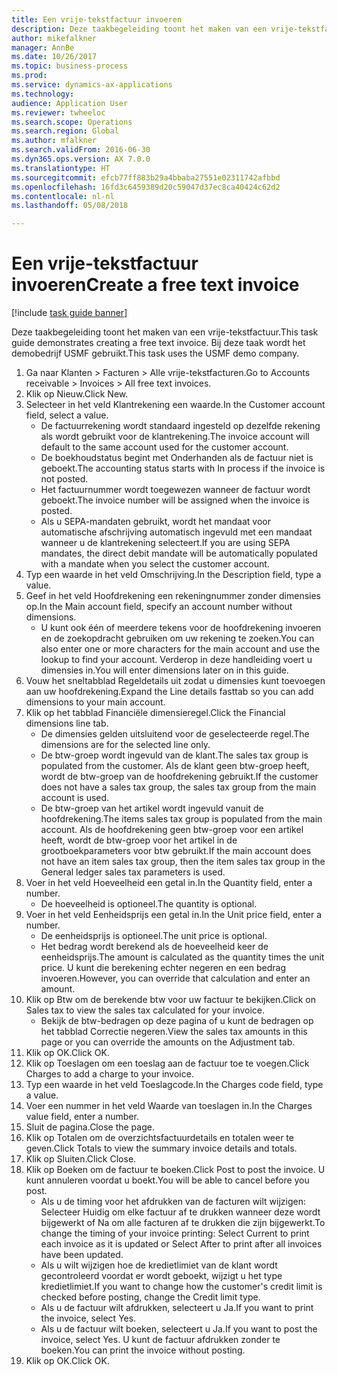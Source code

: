 ```yaml
--- 
title: Een vrije-tekstfactuur invoeren
description: Deze taakbegeleiding toont het maken van een vrije-tekstfactuur.
author: mikefalkner
manager: AnnBe
ms.date: 10/26/2017
ms.topic: business-process
ms.prod: 
ms.service: dynamics-ax-applications
ms.technology: 
audience: Application User
ms.reviewer: twheeloc
ms.search.scope: Operations
ms.search.region: Global
ms.author: mfalkner
ms.search.validFrom: 2016-06-30
ms.dyn365.ops.version: AX 7.0.0
ms.translationtype: HT
ms.sourcegitcommit: efcb77ff883b29a4bbaba27551e02311742afbbd
ms.openlocfilehash: 16fd3c6459389d20c59047d37ec8ca40424c62d2
ms.contentlocale: nl-nl
ms.lasthandoff: 05/08/2018

---
```

# <a name="create-a-free-text-invoice"></a><span data-ttu-id="a716a-103">Een vrije-tekstfactuur invoeren</span><span class="sxs-lookup"><span data-stu-id="a716a-103">Create a free text invoice</span></span>

[!include [task guide banner](../../includes/task-guide-banner.md)]

<span data-ttu-id="a716a-104">Deze taakbegeleiding toont het maken van een vrije-tekstfactuur.</span><span class="sxs-lookup"><span data-stu-id="a716a-104">This task guide demonstrates creating a free text invoice.</span></span> <span data-ttu-id="a716a-105">Bij deze taak wordt het demobedrijf USMF gebruikt.</span><span class="sxs-lookup"><span data-stu-id="a716a-105">This task uses the USMF demo company.</span></span>

1. <span data-ttu-id="a716a-106">Ga naar Klanten > Facturen > Alle vrije-tekstfacturen.</span><span class="sxs-lookup"><span data-stu-id="a716a-106">Go to Accounts receivable > Invoices > All free text invoices.</span></span>
2. <span data-ttu-id="a716a-107">Klik op Nieuw.</span><span class="sxs-lookup"><span data-stu-id="a716a-107">Click New.</span></span>
3. <span data-ttu-id="a716a-108">Selecteer in het veld Klantrekening een waarde.</span><span class="sxs-lookup"><span data-stu-id="a716a-108">In the Customer account field, select a value.</span></span>
    * <span data-ttu-id="a716a-109">De factuurrekening wordt standaard ingesteld op dezelfde rekening als wordt gebruikt voor de klantrekening.</span><span class="sxs-lookup"><span data-stu-id="a716a-109">The invoice account will default to the same account used for the customer account.</span></span>   
    * <span data-ttu-id="a716a-110">De boekhoudstatus begint met Onderhanden als de factuur niet is geboekt.</span><span class="sxs-lookup"><span data-stu-id="a716a-110">The accounting status starts with In process if the invoice is not posted.</span></span>   
    * <span data-ttu-id="a716a-111">Het factuurnummer wordt toegewezen wanneer de factuur wordt geboekt.</span><span class="sxs-lookup"><span data-stu-id="a716a-111">The invoice number will be assigned when the invoice is posted.</span></span>  
    * <span data-ttu-id="a716a-112">Als u SEPA-mandaten gebruikt, wordt het mandaat voor automatische afschrijving automatisch ingevuld met een mandaat wanneer u de klantrekening selecteert.</span><span class="sxs-lookup"><span data-stu-id="a716a-112">If you are using SEPA mandates, the direct debit mandate will be automatically populated with a mandate when you select the customer account.</span></span>  
4. <span data-ttu-id="a716a-113">Typ een waarde in het veld Omschrijving.</span><span class="sxs-lookup"><span data-stu-id="a716a-113">In the Description field, type a value.</span></span>
5. <span data-ttu-id="a716a-114">Geef in het veld Hoofdrekening een rekeningnummer zonder dimensies op.</span><span class="sxs-lookup"><span data-stu-id="a716a-114">In the Main account field, specify an account number without dimensions.</span></span>
    * <span data-ttu-id="a716a-115">U kunt ook één of meerdere tekens voor de hoofdrekening invoeren en de zoekopdracht gebruiken om uw rekening te zoeken.</span><span class="sxs-lookup"><span data-stu-id="a716a-115">You can also enter one or more characters for the main account and use the lookup to find your account.</span></span> <span data-ttu-id="a716a-116">Verderop in deze handleiding voert u dimensies in.</span><span class="sxs-lookup"><span data-stu-id="a716a-116">You will enter dimensions later on in this guide.</span></span>  
6. <span data-ttu-id="a716a-117">Vouw het sneltabblad Regeldetails uit zodat u dimensies kunt toevoegen aan uw hoofdrekening.</span><span class="sxs-lookup"><span data-stu-id="a716a-117">Expand the Line details fasttab so you can add dimensions to your main account.</span></span>
7. <span data-ttu-id="a716a-118">Klik op het tabblad Financiële dimensieregel.</span><span class="sxs-lookup"><span data-stu-id="a716a-118">Click the Financial dimensions line tab.</span></span>
    * <span data-ttu-id="a716a-119">De dimensies gelden uitsluitend voor de geselecteerde regel.</span><span class="sxs-lookup"><span data-stu-id="a716a-119">The dimensions are for the selected line only.</span></span>    
    * <span data-ttu-id="a716a-120">De btw-groep wordt ingevuld van de klant.</span><span class="sxs-lookup"><span data-stu-id="a716a-120">The sales tax group is populated from the customer.</span></span> <span data-ttu-id="a716a-121">Als de klant geen btw-groep heeft, wordt de btw-groep van de hoofdrekening gebruikt.</span><span class="sxs-lookup"><span data-stu-id="a716a-121">If the customer does not have a sales tax group, the sales tax group from the main account is used.</span></span>  
    * <span data-ttu-id="a716a-122">De btw-groep van het artikel wordt ingevuld vanuit de hoofdrekening.</span><span class="sxs-lookup"><span data-stu-id="a716a-122">The items sales tax group is populated from the main account.</span></span> <span data-ttu-id="a716a-123">Als de hoofdrekening geen btw-groep voor een artikel heeft, wordt de btw-groep voor het artikel in de grootboekparameters voor btw gebruikt.</span><span class="sxs-lookup"><span data-stu-id="a716a-123">If the main account does not have an item sales tax group, then the item sales tax group in the General ledger sales tax parameters is used.</span></span>    
8. <span data-ttu-id="a716a-124">Voer in het veld Hoeveelheid een getal in.</span><span class="sxs-lookup"><span data-stu-id="a716a-124">In the Quantity field, enter a number.</span></span>
    * <span data-ttu-id="a716a-125">De hoeveelheid is optioneel.</span><span class="sxs-lookup"><span data-stu-id="a716a-125">The quantity is optional.</span></span>  
9. <span data-ttu-id="a716a-126">Voer in het veld Eenheidsprijs een getal in.</span><span class="sxs-lookup"><span data-stu-id="a716a-126">In the Unit price field, enter a number.</span></span>
    * <span data-ttu-id="a716a-127">De eenheidsprijs is optioneel.</span><span class="sxs-lookup"><span data-stu-id="a716a-127">The unit price is optional.</span></span>  
    * <span data-ttu-id="a716a-128">Het bedrag wordt berekend als de hoeveelheid keer de eenheidsprijs.</span><span class="sxs-lookup"><span data-stu-id="a716a-128">The amount is calculated as the quantity times the unit price.</span></span> <span data-ttu-id="a716a-129">U kunt die berekening echter negeren en een bedrag invoeren.</span><span class="sxs-lookup"><span data-stu-id="a716a-129">However, you can override that calculation and enter an amount.</span></span>  
10. <span data-ttu-id="a716a-130">Klik op Btw om de berekende btw voor uw factuur te bekijken.</span><span class="sxs-lookup"><span data-stu-id="a716a-130">Click on Sales tax to view the sales tax calculated for your invoice.</span></span>
    * <span data-ttu-id="a716a-131">Bekijk de btw-bedragen op deze pagina of u kunt de bedragen op het tabblad Correctie negeren.</span><span class="sxs-lookup"><span data-stu-id="a716a-131">View the sales tax amounts in this page or you can override the amounts on the Adjustment tab.</span></span>  
11. <span data-ttu-id="a716a-132">Klik op OK.</span><span class="sxs-lookup"><span data-stu-id="a716a-132">Click OK.</span></span>
12. <span data-ttu-id="a716a-133">Klik op Toeslagen om een toeslag aan de factuur toe te voegen.</span><span class="sxs-lookup"><span data-stu-id="a716a-133">Click Charges to add a charge to your invoice.</span></span> 
13. <span data-ttu-id="a716a-134">Typ een waarde in het veld Toeslagcode.</span><span class="sxs-lookup"><span data-stu-id="a716a-134">In the Charges code field, type a value.</span></span>
14. <span data-ttu-id="a716a-135">Voer een nummer in het veld Waarde van toeslagen in.</span><span class="sxs-lookup"><span data-stu-id="a716a-135">In the Charges value field, enter a number.</span></span>
15. <span data-ttu-id="a716a-136">Sluit de pagina.</span><span class="sxs-lookup"><span data-stu-id="a716a-136">Close the page.</span></span>
16. <span data-ttu-id="a716a-137">Klik op Totalen om de overzichtsfactuurdetails en totalen weer te geven.</span><span class="sxs-lookup"><span data-stu-id="a716a-137">Click Totals to view the summary invoice details and totals.</span></span>
17. <span data-ttu-id="a716a-138">Klik op Sluiten.</span><span class="sxs-lookup"><span data-stu-id="a716a-138">Click Close.</span></span>
18. <span data-ttu-id="a716a-139">Klik op Boeken om de factuur te boeken.</span><span class="sxs-lookup"><span data-stu-id="a716a-139">Click Post to post the invoice.</span></span> <span data-ttu-id="a716a-140">U kunt annuleren voordat u boekt.</span><span class="sxs-lookup"><span data-stu-id="a716a-140">You will be able to cancel before you post.</span></span>
    * <span data-ttu-id="a716a-141">Als u de timing voor het afdrukken van de facturen wilt wijzigen: Selecteer Huidig om elke factuur af te drukken wanneer deze wordt bijgewerkt of Na om alle facturen af te drukken die zijn bijgewerkt.</span><span class="sxs-lookup"><span data-stu-id="a716a-141">To change the timing of your invoice printing:  Select Current to print each invoice as it is updated   or  Select After to print after all invoices have been updated.</span></span>  
    * <span data-ttu-id="a716a-142">Als u wilt wijzigen hoe de kredietlimiet van de klant wordt gecontroleerd voordat er wordt geboekt, wijzigt u het type kredietlimiet.</span><span class="sxs-lookup"><span data-stu-id="a716a-142">If you want to change how the customer's credit limit is checked before posting, change the Credit limit type.</span></span>  
    * <span data-ttu-id="a716a-143">Als u de factuur wilt afdrukken, selecteert u Ja.</span><span class="sxs-lookup"><span data-stu-id="a716a-143">If you want to print the invoice, select Yes.</span></span>  
    * <span data-ttu-id="a716a-144">Als u de factuur wilt boeken, selecteert u Ja.</span><span class="sxs-lookup"><span data-stu-id="a716a-144">If you want to post the invoice, select Yes.</span></span> <span data-ttu-id="a716a-145">U kunt de factuur afdrukken zonder te boeken.</span><span class="sxs-lookup"><span data-stu-id="a716a-145">You can print the invoice without posting.</span></span>  
19. <span data-ttu-id="a716a-146">Klik op OK.</span><span class="sxs-lookup"><span data-stu-id="a716a-146">Click OK.</span></span>



